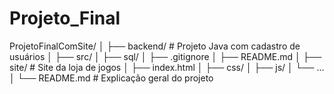 # Projeto_Final

ProjetoFinalComSite/
│
├── backend/                   # Projeto Java com cadastro de usuários
│   ├── src/
│   ├── sql/
│   ├── .gitignore
│   ├── README.md
│
├── site/                      # Site da loja de jogos
│   ├── index.html
│   ├── css/
│   ├── js/
│   └── ...
│
└── README.md                  # Explicação geral do projeto
